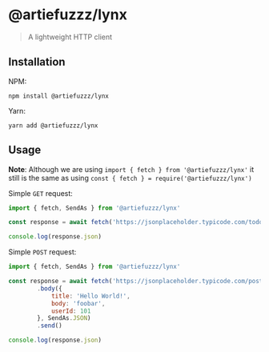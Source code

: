 # @artiefuzzz/lynx

> A lightweight HTTP client

## Installation

NPM:
```
npm install @artiefuzzz/lynx
```
Yarn:
```
yarn add @artiefuzzz/lynx
```

## Usage

**Note**: Although we are using `import { fetch } from '@artiefuzzz/lynx'` it still is the same as using `const { fetch } = require('@artiefuzzz/lynx')`

Simple `GET` request:

```js
import { fetch, SendAs } from '@artiefuzzz/lynx'

const response = await fetch('https://jsonplaceholder.typicode.com/todos/1').send()

console.log(response.json)
```

Simple `POST` request:

```js
import { fetch, SendAs } from '@artiefuzzz/lynx'

const response = await fetch('https://jsonplaceholder.typicode.com/posts', 'POST')
		.body({
			title: 'Hello World!',
			body: 'foobar',
			userId: 101
		}, SendAs.JSON)
		.send()

console.log(response.json)
``` 
